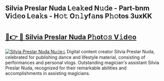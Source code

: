 ## Silvia Preslar Nuda L𝚎a𝚔ed N𝚞𝚍e - Part-bnm Vi𝚍𝚎o L𝚎a𝚔s - H𝚘𝚝 O𝚗𝚕yf𝚊ns P𝚑𝚘tos 3uxKK

# <h2><a href="http://kfdb31.oniu.top/?m=Silvia+Preslar+Nuda">🔗👉 🔴 Silvia Preslar Nuda P𝚑ot𝚘𝚜 V𝚒d𝚎o</a></h2>

[![Silvia Preslar Nuda Nu𝚍e𝚜](https://i.imgur.com/0qMVB7G.gif)](http://kfdb31.oniu.top/?m=Silvia+Preslar+Nuda)
Digital content creator Silvia Preslar Nuda, celebrated for publishing dance and lifestyle material, consisting of performances and personal vlogs. Outstanding magician's assistant Silvia Preslar Nuda, recognized for their remarkable abilities and accomplishments in assisting magicians.  
